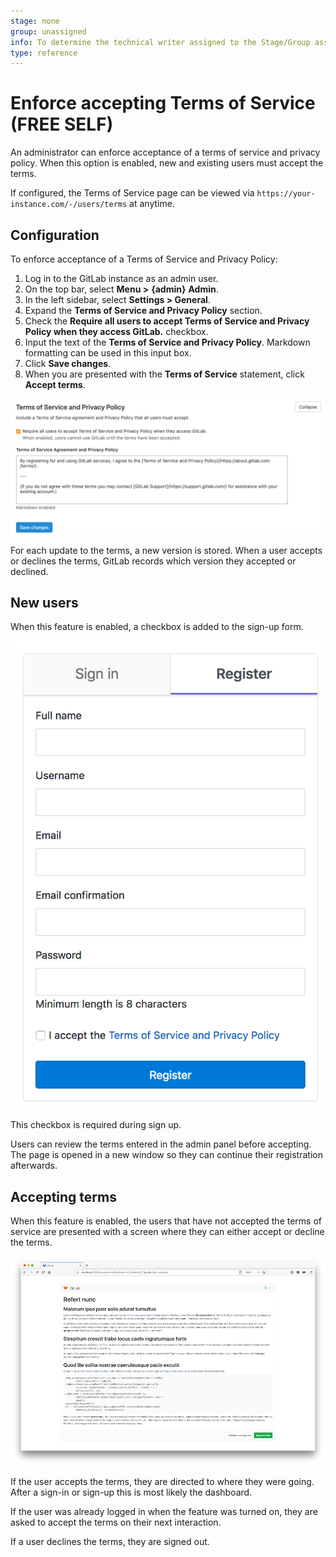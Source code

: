 ```yaml
---
stage: none
group: unassigned
info: To determine the technical writer assigned to the Stage/Group associated with this page, see https://about.gitlab.com/handbook/engineering/ux/technical-writing/#assignments
type: reference
---
```


# Enforce accepting Terms of Service **(FREE SELF)**

An administrator can enforce acceptance of a terms of service and privacy policy. When this option is enabled, new and existing users must accept the terms.

If configured, the Terms of Service page can be viewed via `https://your-instance.com/-/users/terms` at anytime.

## Configuration

To enforce acceptance of a Terms of Service and Privacy Policy:

1. Log in to the GitLab instance as an admin user.
1. On the top bar, select **Menu >** **{admin}** **Admin**.
1. In the left sidebar, select **Settings > General**.
1. Expand the **Terms of Service and Privacy Policy** section.
1. Check the **Require all users to accept Terms of Service and Privacy Policy when they access
   GitLab.** checkbox.
1. Input the text of the **Terms of Service and Privacy Policy**. Markdown formatting can be used in this input box.
1. Click **Save changes**.
1. When you are presented with the **Terms of Service** statement, click **Accept terms**.

![Enable enforcing Terms of Service](img/enforce_terms.png)

For each update to the terms, a new version is stored. When a user accepts or declines the terms,
GitLab records which version they accepted or declined.

## New users

When this feature is enabled, a checkbox is added to the sign-up form.

![Sign up form](img/sign_up_terms.png)

This checkbox is required during sign up.

Users can review the terms entered in the admin panel before
accepting. The page is opened in a new window so they can
continue their registration afterwards.

## Accepting terms

When this feature is enabled, the users that have not accepted the
terms of service are presented with a screen where they can either
accept or decline the terms.

![Respond to terms](img/respond_to_terms.png)

If the user accepts the terms, they are directed to where they
were going. After a sign-in or sign-up this is most likely the
dashboard.

If the user was already logged in when the feature was turned on,
they are asked to accept the terms on their next interaction.

If a user declines the terms, they are signed out.

<!-- ## Troubleshooting

Include any troubleshooting steps that you can foresee. If you know beforehand what issues
one might have when setting this up, or when something is changed, or on upgrading, it's
important to describe those, too. Think of things that may go wrong and include them here.
This is important to minimize requests for support, and to avoid doc comments with
questions that you know someone might ask.

Each scenario can be a third-level heading, e.g. `### Getting error message X`.
If you have none to add when creating a doc, leave this section in place
but commented out to help encourage others to add to it in the future. -->
